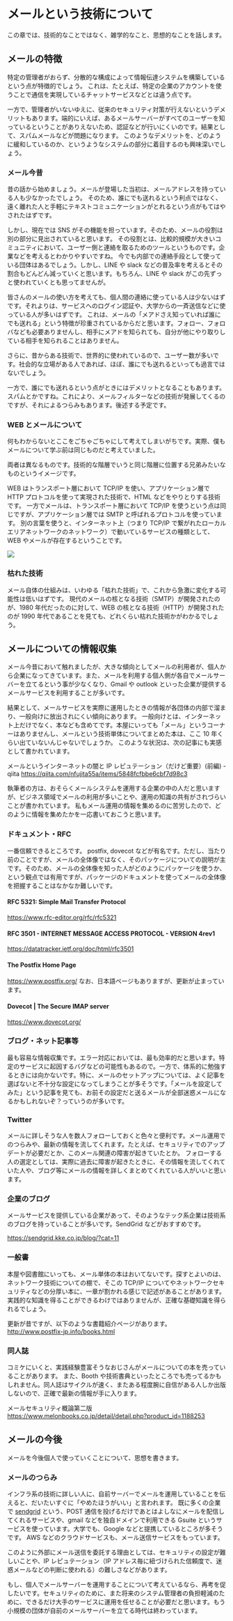 # メールという技術について

この章では、技術的なことではなく、雑学的なこと、思想的なことを話します。

## メールの特徴

特定の管理者がおらず、分散的な構成によって情報伝達システムを構築しているという点が特徴的でしょう。
これは、たとえば、特定の企業のアカウントを使うことで通信を実現しているチャットサービスなどとは違う点です。

一方で、管理者がいないゆえに、従来のセキュリティ対策が行えないというデメリットもあります。端的にいえば、あるメールサーバーがすべてのユーザーを知っているということがありえないため、認証などが行いにくいのです。結果として、スパムメールなどが問題になります。
このようなデメリットを、どのように緩和しているのか、というようなシステムの部分に着目するのも興味深いでしょう。

### メール今昔

昔の話から始めましょう。メールが登場した当初は、メールアドレスを持っている人も少なかったでしょう。
そのため、誰にでも送れるという利点ではなく、遠く離れた人と手軽にテキストコミュニケーションがとれるという点がもてはやされたはずです。

しかし、現在では SNS がその機能を担っています。そのため、メールの役割は別の部分に見出されていると思います。
その役割とは、比較的規模が大きいコミュニティにおいて、ユーザー側と連絡を取るためのツールというものです。企業などを考えるとわかりやすいですね。
今でも内部での連絡手段として使っている団体はあるでしょう。しかし、LINE や slack などの普及率を考えるとその割合もどんどん減っていくと思います。もちろん、LINE や slack がこの先ずっと使われていくとも思ってませんが。

皆さんのメールの使い方を考えても、個人間の連絡に使っている人は少ないはずです。それよりは、サービスへのログイン認証や、大学からの一斉送信などに使っている人が多いはずです。
これは、メールの「メアドさえ知っていれば誰にでも送れる」という特徴が珍重されているからだと思います。フォロー、フォロバなども必要ありませんし、相手にメアドを知られても、自分が他にやり取りしている相手を知られることはありません。

さらに、昔からある技術で、世界的に使われているので、ユーザー数が多いです。社会的な立場がある人であれば、ほぼ、誰にでも送れるといっても過言ではないでしょう。

一方で、誰にでも送れるという点がときにはデメリットとなることもあります。スパムとかですね。これにより、メールフィルターなどの技術が発展してくるのですが、それによるつらみもあります。後述する予定です。

### WEB とメールについて

何もわからないとここをごちゃごちゃにして考えてしまいがちです。実際、僕もメールについて学ぶ前は同じものだと考えていました。

両者は異なるものです。技術的な階層でいうと同じ階層に位置する兄弟みたいなものというイメージです。

WEB はトランスポート層において TCP/IP を使い、アプリケーション層で HTTP プロトコルを使って実現された技術で、HTML などをやりとりする技術です。
一方でメールは、トランスポート層において TCP/IP を使うという点は同じですが、アプリケーション層では SMTP と呼ばれるプロトコルを使っています。
別の言葉を使うと、インターネット上（つまり TCP/IP で繋がれたローカルエリアネットワークのネットワーク）で動いているサービスの種類として、WEB やメールが存在するということです。

![](img/mail-overview_20221103111330.png)

### 枯れた技術

メール自体の仕組みは、いわゆる「枯れた技術」で、これから急激に変化する可能性は低いはずです。
現代のメールの核となる技術（SMTP）が開発されたのが、1980 年代だったのに対して、WEB の核となる技術（HTTP）が開発されたのが 1990 年代であることを見ても、どれくらい枯れた技術かがわかるでしょう。

## メールについての情報収集

メール今昔において触れましたが、大きな傾向としてメールの利用者が、個人から企業になってきています。また、メールを利用する個人側が各自でメールサーバーを立てるという事が少なくなり、Gmail や outlook といった企業が提供するメールサービスを利用することが多いです。

結果として、メールサービスを実際に運用したときの情報が各団体の内部で溜まり、一般向けに放出されにくい傾向にあります。
一般向けとは、インターネット上だけでなく、本なども含めてです。本屋にいっても「メール」というコーナーはありませんし、メールという技術単体についてまとめた本は、ここ 10 年くらい出ていないんじゃないでしょうか。
このような状況は、次の記事にも実感として書かれています。

メールというインターネットの闇と IP レピュテーション（だけど重要）(前編) - qiita
https://qiita.com/nfujita55a/items/5848fcfbbe6cbf7d98c3

執筆者の方は、おそらくメールシステムを運用する企業の中の人だと思いますが、ビジネス領域でメールの利用が多いことや、運用の知識の共有がされづらいことが書かれています。
私もメール運用の情報を集めるのに苦労したので、どのように情報を集めたかを一応書いておこうと思います。

### ドキュメント・RFC

一番信頼できるところです。
postfix, dovecot などが有名です。ただし、当たり前のことですが、メールの全体像ではなく、そのパッケージについての説明が主です。そのため、メールの全体像を知った人がどのようにパッケージを使うか、という観点では有用ですが、パッケージのドキュメントを使ってメールの全体像を把握することはなかなか難しいです。

#### RFC 5321: Simple Mail Transfer Protocol

https://www.rfc-editor.org/rfc/rfc5321

#### RFC 3501 - INTERNET MESSAGE ACCESS PROTOCOL - VERSION 4rev1

https://datatracker.ietf.org/doc/html/rfc3501

#### The Postfix Home Page

https://www.postfix.org/
なお、日本語ページもありますが、更新が止まっています。

#### Dovecot | The Secure IMAP server

https://www.dovecot.org/

### ブログ・ネット記事等

最も容易な情報収集です。エラー対応においては、最も効率的だと思います。特定のサービスに起因するバグなどの可能性もあるので。一方で、体系的に勉強するときには向かないです。特に、メールのセットアップについては、よく記事を選ばないと不十分な設定になってしまうことが多そうです。「メールを設定してみた」という記事を見ても、お前その設定だと送るメールが全部迷惑メールになるかもしれないぞ？っていうのが多いです。

### Twitter

メールに詳しそうな人を数人フォローしておくと色々と便利です。メール運用でのつらみや、最新の情報を流してくれます。たとえば、セキュリティでのアップデートが必要だとか、このメール関連の障害が起きていたとか。
フォローする人の選定としては、実際に過去に障害が起きたときに、その情報を流してくれていた人や、ブログ等にメールの情報を詳しくまとめてくれている人がいいと思います。

### 企業のブログ

メールサービスを提供している企業があって、そのようなテック系企業は技術系のブログを持っていることが多いです。SendGrid などがおすすめです。

https://sendgrid.kke.co.jp/blog/?cat=11

### 一般書

本屋や図書館にいっても、メール単体の本はおいてないです。探すとよいのは、ネットワーク技術についての棚で、そこの TCP/IP についてやネットワークセキュリティなどの分厚い本に、一章が割かれる感じで記述があることがあります。
実践的な知識を得ることができるわけではありませんが、正確な基礎知識を得られるでしょう。

更新が昔ですが、以下のような書籍紹介ページがあります。
http://www.postfix-jp.info/books.html

### 同人誌

コミケにいくと、実践経験豊富そうなおじさんがメールについての本を売っていることがあります。
また、Booth や技術書典といったところでも売ってるかもしれません。同人誌はサイクルが速く、またある程度腕に自信がある人しか出版しないので、正確で最新の情報が手に入ります。

メールセキュリティ概論第二版
https://www.melonbooks.co.jp/detail/detail.php?product_id=1188253

## メールの今後

メールを今後個人で使っていくことについて、思想を書きます。

### メールのつらみ

インフラ系の技術に詳しい人に、自前サーバーでメールを運用していることを伝えると、だいたいすぐに「やめたほうがいい」と言われます。
既に多くの企業で [sendgrid](https://sendgrid.kke.co.jp/) という、POST 通信を投げるだけであとはよしなにメールを配信してくれるサービスや、gmail などを独自ドメインで利用できる Gsuite というサービスを使っています。大学でも、Google などと提携しているところが多そうです。
AWS などのクラウドサービスも、メール送信サービスをもっています。

このように外部にメール送信を委託する理由としては、セキュリティの設定が難しいことや、IP レピュテーション（IP アドレス毎に紐づけられた信頼度で、迷惑メールなどの判断に使われる）の難しさなどがあります。

もし、個人でメールサーバーを運用することについて考えているなら、再考を促したいです。セキュリティのために、また将来のシステム管理者の負担軽減のために、できるだけ大手のサービスに運用を任せることが必要だと思います。もう小規模の団体が自前のメールサーバーを立てる時代は終わっています。
